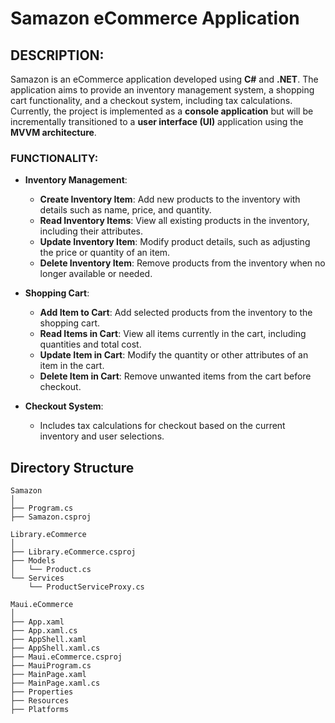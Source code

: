 # Samazon eCommerce Application

## DESCRIPTION:

Samazon is an eCommerce application developed using **C#** and **.NET**. The application aims to provide an inventory management system, a shopping cart functionality, and a checkout system, including tax calculations. Currently, the project is implemented as a **console application** but will be incrementally transitioned to a **user interface (UI)** application using the **MVVM architecture**.

### FUNCTIONALITY:
- **Inventory Management**:
  - **Create Inventory Item**: Add new products to the inventory with details such as name, price, and quantity.
  - **Read Inventory Items**: View all existing products in the inventory, including their attributes.
  - **Update Inventory Item**: Modify product details, such as adjusting the price or quantity of an item.
  - **Delete Inventory Item**: Remove products from the inventory when no longer available or needed.
  
- **Shopping Cart**:
  - **Add Item to Cart**: Add selected products from the inventory to the shopping cart.
  - **Read Items in Cart**: View all items currently in the cart, including quantities and total cost.
  - **Update Item in Cart**: Modify the quantity or other attributes of an item in the cart.
  - **Delete Item in Cart**: Remove unwanted items from the cart before checkout.

- **Checkout System**:
  - Includes tax calculations for checkout based on the current inventory and user selections.

## Directory Structure

```plaintext
Samazon
│
├── Program.cs
├── Samazon.csproj

Library.eCommerce
│
├── Library.eCommerce.csproj
├── Models
│   └── Product.cs
└── Services
    └── ProductServiceProxy.cs

Maui.eCommerce
│
├── App.xaml
├── App.xaml.cs
├── AppShell.xaml
├── AppShell.xaml.cs
├── Maui.eCommerce.csproj
├── MauiProgram.cs
├── MainPage.xaml
├── MainPage.xaml.cs
├── Properties
├── Resources
├── Platforms
